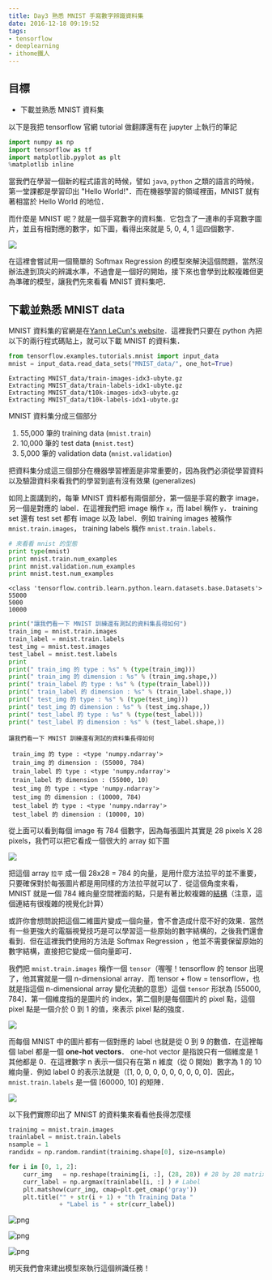 ```yaml
---
title: Day3 熟悉 MNIST 手寫數字辨識資料集
date: 2016-12-18 09:19:52
tags:
- tensorflow
- deeplearning
- ithome鐵人
---
```


## 目標
* 下載並熟悉 MNIST 資料集

以下是我把 tensorflow 官網 tutorial 做翻譯還有在 jupyter 上執行的筆記

<!--more-->

```python
import numpy as np
import tensorflow as tf
import matplotlib.pyplot as plt
%matplotlib inline
```

當我們在學習一個新的程式語言的時候，譬如 `java`, `python` 之類的語言的時候，第一堂課都是學習印出 "Hello World!"．而在機器學習的領域裡面，MNIST 就有著相當於 Hello World 的地位．

而什麼是 MNIST 呢？就是一個手寫數字的資料集．它包含了一連串的手寫數字圖片，並且有相對應的數字，如下圖，看得出來就是 5, 0, 4, 1 這四個數字．

![](https://www.tensorflow.org/images/MNIST.png)

在這裡會嘗試用一個簡單的 Softmax Regression 的模型來解決這個問題，當然沒辦法達到頂尖的辨識水準，不過會是一個好的開始，接下來也會學到比較複雜但更為準確的模型，讓我們先來看看 MNIST 資料集吧．

## 下載並熟悉 MNIST data

MNIST 資料集的官網是在[Yann LeCun's website](http://yann.lecun.com/exdb/mnist/)．這裡我們只要在 python 內把以下的兩行程式碼貼上，就可以下載 MNIST 的資料集．


```python
from tensorflow.examples.tutorials.mnist import input_data
mnist = input_data.read_data_sets("MNIST_data/", one_hot=True)
```

    Extracting MNIST_data/train-images-idx3-ubyte.gz
    Extracting MNIST_data/train-labels-idx1-ubyte.gz
    Extracting MNIST_data/t10k-images-idx3-ubyte.gz
    Extracting MNIST_data/t10k-labels-idx1-ubyte.gz


MNIST 資料集分成三個部分

1. 55,000 筆的 training data (`mnist.train`)
2. 10,000 筆的 test data (`mnist.test`)
3. 5,000 筆的 validation data (`mnist.validation`)

把資料集分成這三個部分在機器學習裡面是非常重要的，因為我們必須從學習資料以及驗證資料來看我們的學習到底有沒有效果 (generalizes)

如同上面講到的，每筆 MNIST 資料都有兩個部分，第一個是手寫的數字 image，另一個是對應的 label．在這裡我們把 image 稱作 `x`，而 label 稱作 `y`． training set 還有 test set 都有 image 以及 label．例如 training images 被稱作 `mnist.train.images`， training labels 稱作 `mnist.train.labels`．


```python
# 來看看 mnist 的型態
print type(mnist)
print mnist.train.num_examples
print mnist.validation.num_examples
print mnist.test.num_examples
```

    <class 'tensorflow.contrib.learn.python.learn.datasets.base.Datasets'>
    55000
    5000
    10000



```python
print("讓我們看一下 MNIST 訓練還有測試的資料集長得如何")
train_img = mnist.train.images
train_label = mnist.train.labels
test_img = mnist.test.images
test_label = mnist.test.labels
print
print(" train_img 的 type : %s" % (type(train_img)))
print(" train_img 的 dimension : %s" % (train_img.shape,))
print(" train_label 的 type : %s" % (type(train_label)))
print(" train_label 的 dimension : %s" % (train_label.shape,))
print(" test_img 的 type : %s" % (type(test_img)))
print(" test_img 的 dimension : %s" % (test_img.shape,))
print(" test_label 的 type : %s" % (type(test_label)))
print(" test_label 的 dimension : %s" % (test_label.shape,))
```

    讓我們看一下 MNIST 訓練還有測試的資料集長得如何

     train_img 的 type : <type 'numpy.ndarray'>
     train_img 的 dimension : (55000, 784)
     train_label 的 type : <type 'numpy.ndarray'>
     train_label 的 dimension : (55000, 10)
     test_img 的 type : <type 'numpy.ndarray'>
     test_img 的 dimension : (10000, 784)
     test_label 的 type : <type 'numpy.ndarray'>
     test_label 的 dimension : (10000, 10)


從上面可以看到每個 image 有 784 個數字，因為每張圖片其實是 28 pixels X 28 pixels，我們可以把它看成一個很大的 array 如下圖

![](https://www.tensorflow.org/images/MNIST-Matrix.png)

把這個 array `拉平` 成一個 28x28 = 784 的向量，是用什麼方法拉平的並不重要，只要確保對於每張圖片都是用同樣的方法拉平就可以了．從這個角度來看， MNIST 就是一個 784 維向量空間裡面的點，只是有著比較複雜的[結構](http://colah.github.io/posts/2014-10-Visualizing-MNIST/)（注意，這個連結有很複雜的視覺化計算）

或許你會想問說把這個二維圖片變成一個向量，會不會造成什麼不好的效果．當然有一些更強大的電腦視覺技巧是可以學習這一些原始的數字結構的，之後我們還會看到．但在這裡我們使用的方法是 Softmax Regression ，他並不需要保留原始的數字結構，直接把它變成一個向量即可．

我們把 `mnist.train.images` 稱作一個 `tensor`（喔喔！tensorflow 的 tensor 出現了，他其實就是一個 n-dimensional array．而 tensor + flow = tensorflow，也就是指這個 n-dimensional array 變化流動的意思）這個 `tensor` 形狀為 [55000, 784]．第一個維度指的是圖片的 index，第二個則是每個圖片的 pixel 點，這個 pixel 點是一個介於 0 到 1 的值，來表示 pixel 點的強度．

![](https://www.tensorflow.org/images/mnist-train-xs.png)

而每個 MNIST 中的圖片都有一個對應的 label 也就是從 0 到 9 的數值．在這裡每個 label 都是一個 **one-hot vectors**． one-hot vector 是指說只有一個維度是 1 其他都是 0．在這裡數字 n 表示一個只有在第 n 維度（從 0 開始）數字為 1 的 10 維向量．例如 label 0 的表示法就是（[1, 0, 0, 0, 0, 0, 0, 0, 0, 0]．因此，`mnist.train.labels` 是一個 [60000, 10] 的矩陣．

![](https://www.tensorflow.org/images/mnist-train-ys.png)

以下我們實際印出了 MNIST 的資料集來看看他長得怎麼樣


```python
trainimg = mnist.train.images
trainlabel = mnist.train.labels
nsample = 1
randidx = np.random.randint(trainimg.shape[0], size=nsample)

for i in [0, 1, 2]:
    curr_img   = np.reshape(trainimg[i, :], (28, 28)) # 28 by 28 matrix 
    curr_label = np.argmax(trainlabel[i, :] ) # Label
    plt.matshow(curr_img, cmap=plt.get_cmap('gray'))
    plt.title("" + str(i + 1) + "th Training Data " 
              + "Label is " + str(curr_label))
```


![png](http://imgur.com/Cwe9GHb.jpg)



![png](http://imgur.com/62fULjF.jpg)



![png](http://imgur.com/jD9Jafb.jpg)

明天我們會來建出模型來執行這個辨識任務！
